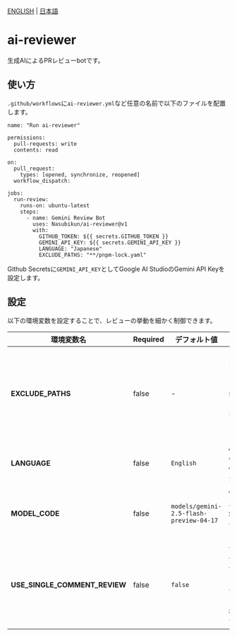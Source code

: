 [ENGLISH](./README.md) | [日本語](./README.ja.md)
# ai-reviewer

生成AIによるPRレビューbotです。

## 使い方

`.github/workflows`に`ai-reviewer.yml`など任意の名前で以下のファイルを配置します。
```
name: "Run ai-reviewer"

permissions:
  pull-requests: write
  contents: read

on:
  pull_request:
    types: [opened, synchronize, reopened]
  workflow_dispatch:

jobs:
  run-review:
    runs-on: ubuntu-latest
    steps:
      - name: Gemini Review Bot
        uses: Nasubikun/ai-reviewer@v1
        with:
          GITHUB_TOKEN: ${{ secrets.GITHUB_TOKEN }}
          GEMINI_API_KEY: ${{ secrets.GEMINI_API_KEY }}
          LANGUAGE: "Japanese"
          EXCLUDE_PATHS: "**/pnpm-lock.yaml"
```
Github Secretsに`GEMINI_API_KEY`としてGoogle AI StudioのGemini API Keyを設定します。

## 設定

以下の環境変数を設定することで、レビューの挙動を細かく制御できます。

| 環境変数名               | Required      | デフォルト値                      | 説明                                                                                                                                                           |
|--------------------------|------------|----------------------------------|--------------------------------------------------------------------------------------------------------------------------------------------------------------|
| **EXCLUDE_PATHS**        | false       | -                                | レビューから除外したいファイルパスやディレクトリをカンマ区切りで指定します。例: `src/vendor,**/dist/*`<br>ここで指定されたパスに該当するファイルはレビューの対象外となります。                                    |
| **LANGUAGE**             | false       | `English`                        | AIが生成するコメントの言語を指定します。例: `Japanese`, `English`など。                                                                                                          |                                                                                       |
| **MODEL_CODE**           | false       | `models/gemini-2.5-flash-preview-04-17`    | 使用するGeminiモデルの指定です。AI Studioで利用できるモデルコードを設定してください。                                                                                             |
| **USE_SINGLE_COMMENT_REVIEW** | false | `false`                          | `true`に設定すると、1つのコメントにまとめてレビュー結果を投稿します。<br>`false`の場合は差分にコメントをつける形で複数に分けて投稿します。                                                              |